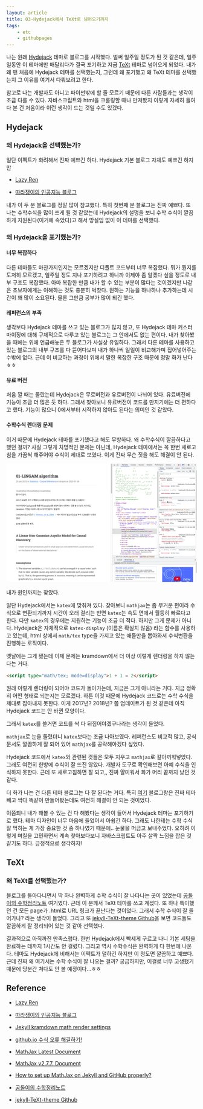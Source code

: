 ```yaml
---
layout: article
title: 03-Hydejack에서 TeXt로 넘어오기까지
tags:
    - etc
    - githubpages
---
```


나는 원래 <a href="https://hydejack.com">Hydejack</a> 테마로 블로그를 시작했다. 벌써 일주일 정도가 된 것 같은데, 일주일동안 이 테마에만 매달리다가 결국 포기하고 지금 <a href="https://kitian616.github.io/jekyll-TeXt-theme/">TeXt</a> 테마로 넘어오게 되었다. 내가 왜 맨 처음에 Hydejack 테마를 선택했는지, 그런데 왜 포기했고 왜 TeXt 테마를 선택했는지 그 이유를 여기서 다뤄보려고 한다.

<!--more-->

참고로 나는 개발자도 아니고 파이썬밖에 할 줄 모르기 때문에 다른 사람들과는 생각이 조금 다를 수 있다. 자바스크립트와 html을 크롤링할 때나 만져봤지 이렇게 자세히 들여다 본 건 처음이라 이런 생각이 드는 것일 수도 있겠다.

## Hydejack

### 왜 Hydejack을 선택했는가?

일단 이펙트가 화려해서 진짜 예쁘긴 하다. Hydejack 기본 블로그 자체도 예쁘긴 하지만

* <a href="https://lazyren.github.io">Lazy Ren</a>

* <a href="https://khw11044.github.io">따라쟁이의 인공지능 블로그</a>
  
내가 이 두 분 블로그를 정말 많이 참고했다. 특히 첫번째 분 블로그는 진짜 예쁘다. 또 나는 수학수식을 많이 쓰게 될 것 같았는데 Hydejack의 설명을 보니 수학 수식이 깔끔하게 지원된다(이거에 속았다)고 해서 망설임 없이 이 테마를 선택했다.

### 왜 Hydejack을 포기했는가?

#### 너무 복잡하다

다른 테마들도 마찬가지인지는 모르겠지만 디폴트 코드부터 너무 복잡했다. 뭐가 뭔지를 도저히 모르겠고, 일주일 정도 지나 포기하려고 하니까 이제야 좀 알겠다 싶을 정도로 내부 구조도 복잡했다. 아마 복잡한 만큼 내가 할 수 있는 부분이 많다는 것이겠지만 나같은 초보자에게는 이해하는 것도 충분히 벅찼다. 원하는 기능을 하나하나 추가하는데 시간이 꽤 많이 소요된다. 물론 그만큼 공부가 많이 되긴 했다.

#### 레퍼런스의 부족

생각보다 Hydejack 테마를 쓰고 있는 블로그가 많지 않고, 또 Hydejack 테마 커스터마이징에 대해 구체적으로 다루고 있는 블로그는 그 안에서도 없는 편이다. 내가 찾아봤을 때에는 위에 언급해놓은 두 블로그가 사실상 유일하다. 그래서 다른 테마를 사용하고 있는 블로그의 내부 구조를 다 뜯어다보며 내가 하나씩 일일이 비교해가며 집어넣어주는 수밖에 없다. 근데 이 비교하는 과정이 위에서 말한 복잡한 구조 때문에 정말 화가 난다ㅎㅎ

#### 유료 버전

처음 깔 때는 몰랐는데 Hydejack은 무료버전과 유료버전이 나뉘어 있다. 유료버전에 기능이 조금 더 많은 듯 하다. 그래서 찾아보니 유료버전이 코드를 만지기에는 더 편하다고 했다. 기능이 많으니 0에서부터 시작하지 않아도 된다는 의미인 것 같았다.

#### 수학수식 렌더링 문제

이거 때문에 Hydejack 테마를 포기했다고 해도 무방하다. 왜 수학수식이 깔끔하다고 했던 걸까? 사실 그렇게 치명적인 문제는 아닌데, Hydejack 테마에서는 꼭 한번 새로고침을 가끔씩 해주어야 수식이 제대로 보였다. 이게 진짜 무슨 짓을 해도 해결이 안 된다.

![Hydejack-Mathjax-Error](/assets/images/hydejack-math-error.jpg)

내가 원인까지는 찾았다.

일단 Hydejack에서는 `katex`에 맞춰져 있다. 찾아보니 `mathjax`는 좀 무거운 편이라 수식으로 변환되기까지 시간이 오래 걸리는 반면 `katex`는 속도 면에서 월등히 빠르다고 한다. 다만 `katex`의 경우에는 지원하는 기능이 조금 더 적다. 하지만 그게 문제가 아니다. Hydejack은 자체적으로 `katex-display` (이름은 확실치 않음) 라는 함수를 사용하고 있는데, html 상에서 `math/tex` type을 가지고 있는 애들만을 뽑아와서 수식변환을 진행하는 로직이다. 

옛날에는 그게 됐는데 이제 문제는 kramdown에서 더 이상 이렇게 렌더링을 하지 않는다는 거다.

```html
<script type="math/tex; mode=display">1 + 1 = 2</script>
```

원래 이렇게 렌더링이 되어야 코드가 돌아가는데, 지금은 그게 아니라는 거다. 지금 정확히 어떤 형태로 되는지는 모르겠다. 하튼 이것 때문에 Hydejack 코드로는 수학 수식을 제대로 잡아내지 못한다. 이게 2017년? 2018년? 쯤 업데이트가 된 것 같은데 아직 Hydejack 코드는 안 바뀐 모양이다.

그래서 `katex`를 쓸거면 코드를 싹 다 뒤집어야겠구나라는 생각이 들었다. 

`mathjax`로 눈을 돌렸더니 `katex`보다는 조금 나아보였다. 레퍼런스도 비교적 많고, 공식문서도 깔끔하게 잘 되어 있어 `mathjax`를 공략해야겠다 싶었다.

Hydejack 코드에서 `katex`와 관련된 것들은 모두 지우고 `mathjax`로 갈아끼워넣았다. 그래도 여전히 한방에 수식이 잘 뜨진 않았다. 개발자 도구로 확인해보면 아예 수식을 인식하지 못한다. 근데 또 새로고침하면 잘 되고,, 진짜 얄미워서 화가 머리 끝까지 났던 것 같다.

더 화가 나는 건 다른 테마 블로그는 다 잘 된다는 거다. 특히 <a href="http://csega.github.io/mypost/2017/03/28/how-to-set-up-mathjax-on-jekyll-and-github-properly.html#">여기</a> 블로그랑은 진짜 테마 빼고 싹다 똑같이 만들어봤는데도 여전히 해결이 안 되는 것이었다.

이쯤되니 내가 해볼 수 있는 건 다 해봤다는 생각이 들어서 Hydejack 테마는 포기하기로 했다. 테마 디자인이 너무 마음에 들었어서 아쉽긴 하다. 그래도 나한테는 수학 수식 잘 먹히는 게 가장 중요한 것 중 하나였기 때문에.. 눈물을 머금고 보내주었다. 오히려 이렇게 며칠을 고민하면서 계속 찾아보다보니 자바스크립트도 아주 살짝 느낌을 잡은 것 같기도 하다. 긍정적으로 생각하자!

## TeXt

### 왜 TeXt를  선택했는가?

블로그를 돌아다니면서 딱 하나 완벽하게 수학 수식이 잘 나타나는 곳이 있었는데 <a href="https://angeloyeo.github.io">공돌이의 수학정리노트</a> 여기였다. 근데 이 분께서 TeXt 테마를 쓰고 계셨다. 또 하나 특이했던 건 모든 page가 .html로 URL 링크가 끝난다는 것이었다. 그래서 수학 수식이 잘 들어가나? 라는 생각이 들었다. 그리고 또 <a href="https://github.com/kitian616/jekyll-TeXt-theme">jekyll-TeXt-theme Github</a>을 보면 코드들도 깔끔하게 잘 정리되어 있는 것 같아 선택했다.

결과적으로 아직까진 만족스럽다. 한번 Hydejack에서 빡세게 구르고 나니 기본 세팅을 완료하는 데까지 1시간도 안 걸렸다. 그리고 역시 수학수식은 완벽하게 다 한번에 나온다. 테마도 Hydejack에 비해서는 이펙트가 덜하긴 하지만 이 정도면 깔끔하고 예쁘다. 근데 진짜 왜 여기서는 수학 수식이 잘 나오는 걸까? 궁금하지만, 이걸로 너무 고생했기 때문에 당분간 쳐다도 안 볼 예정이다...ㅎㅎ

## Reference

* <a href="https://lazyren.github.io">Lazy Ren</a>

* <a href="https://khw11044.github.io">따라쟁이의 인공지능 블로그</a>

* <a href="https://stackoverflow.com/questions/61852018/jekyll-kramdown-math-render-settings">Jekyll kramdown math render settings</a>

* <a href="https://an-seunghwan.github.io/github.io/mathjax-error/">github.io 수식 오류 해결하기!</a>

* <a href="https://docs.mathjax.org/en/latest/web/configuration.html">MathJax Latest Document</a>

* <a href="https://docs.mathjax.org/en/v2.7-latest/configuration.html">MathJax v2.7.7. Document</a>

* <a href="http://csega.github.io/mypost/2017/03/28/how-to-set-up-mathjax-on-jekyll-and-github-properly.html#">How to set up MathJax on Jekyll and GitHub properly?</a>

* <a href="https://angeloyeo.github.io">공돌이의 수학정리노트</a>

* <a href="https://github.com/kitian616/jekyll-TeXt-theme">jekyll-TeXt-theme Github</a>